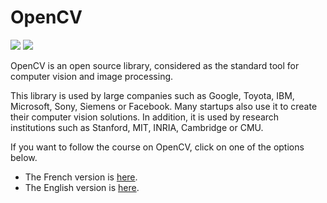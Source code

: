 # OpenCV
![](https://img.shields.io/badge/lastest-2023--03--06-success)
![](https://img.shields.io/badge/contact-dr.mokira%40gmail.com-blueviolet)

OpenCV is an open source library, considered as the standard tool for computer vision and image processing.<br/>

This library is used by large companies such as Google, Toyota, IBM, Microsoft, Sony, Siemens or Facebook. Many startups also use it to create their computer vision solutions. In addition, it is used by research institutions such as Stanford, MIT, INRIA, Cambridge or CMU.
<br/>

If you want to follow the course on OpenCV, click on one of the options below.
- The French version is [here](./fr/README.md).
- The English version is [here](./en/).

